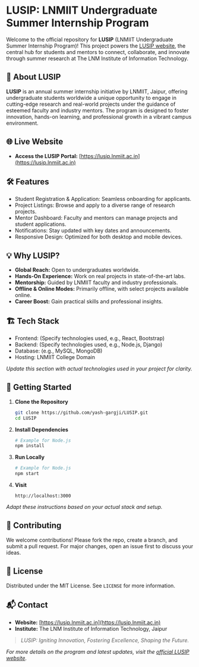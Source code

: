 # LUSIP: LNMIIT Undergraduate Summer Internship Program

Welcome to the official repository for **LUSIP** (LNMIIT Undergraduate Summer Internship Program)! This project powers the [LUSIP website](https://lusip.lnmiit.ac.in), the central hub for students and mentors to connect, collaborate, and innovate through summer research at The LNM Institute of Information Technology.

## 🚀 About LUSIP

**LUSIP** is an annual summer internship initiative by LNMIIT, Jaipur, offering undergraduate students worldwide a unique opportunity to engage in cutting-edge research and real-world projects under the guidance of esteemed faculty and industry mentors. The program is designed to foster innovation, hands-on learning, and professional growth in a vibrant campus environment.

## 🌐 Live Website

- **Access the LUSIP Portal:** [https://lusip.lnmiit.ac.in](https://lusip.lnmiit.ac.in)

## 🛠️ Features

- Student Registration & Application: Seamless onboarding for applicants.
- Project Listings: Browse and apply to a diverse range of research projects.
- Mentor Dashboard: Faculty and mentors can manage projects and student applications.
- Notifications: Stay updated with key dates and announcements.
- Responsive Design: Optimized for both desktop and mobile devices.

## 💡 Why LUSIP?

- **Global Reach:** Open to undergraduates worldwide.
- **Hands-On Experience:** Work on real projects in state-of-the-art labs.
- **Mentorship:** Guided by LNMIIT faculty and industry professionals.
- **Offline & Online Modes:** Primarily offline, with select projects available online.
- **Career Boost:** Gain practical skills and professional insights.

## 🏗️ Tech Stack

- Frontend: (Specify technologies used, e.g., React, Bootstrap)
- Backend: (Specify technologies used, e.g., Node.js, Django)
- Database: (e.g., MySQL, MongoDB)
- Hosting: LNMIIT College Domain

*Update this section with actual technologies used in your project for clarity.*

## 🚦 Getting Started

1. **Clone the Repository**
   ```bash
   git clone https://github.com/yash-gargji/LUSIP.git
   cd LUSIP
   ```
2. **Install Dependencies**
   ```bash
   # Example for Node.js
   npm install
   ```
3. **Run Locally**
   ```bash
   # Example for Node.js
   npm start
   ```
4. **Visit**
   ```
   http://localhost:3000
   ```

*Adapt these instructions based on your actual stack and setup.*

## 🤝 Contributing

We welcome contributions! Please fork the repo, create a branch, and submit a pull request. For major changes, open an issue first to discuss your ideas.

## 📄 License

Distributed under the MIT License. See `LICENSE` for more information.

## 📬 Contact

- **Website:** [https://lusip.lnmiit.ac.in](https://lusip.lnmiit.ac.in)
- **Institute:** The LNM Institute of Information Technology, Jaipur

> *LUSIP: Igniting Innovation, Fostering Excellence, Shaping the Future.*

*For more details on the program and latest updates, visit the [official LUSIP website](https://lusip.lnmiit.ac.in).*

